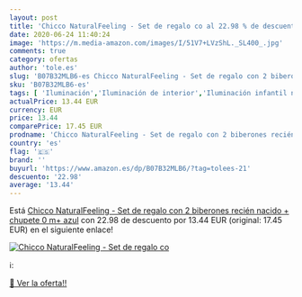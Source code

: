 ```yaml
---
layout: post
title: 'Chicco NaturalFeeling - Set de regalo co al 22.98 % de descuento'
date: 2020-06-24 11:40:24
image: 'https://m.media-amazon.com/images/I/51V7+LVzShL._SL400_.jpg'
comments: true
category: ofertas
author: 'tole.es'
slug: 'B07B32MLB6-es Chicco NaturalFeeling - Set de regalo con 2 biberones...'
sku: 'B07B32MLB6-es'
tags: [ 'Iluminación','Iluminación de interior','Iluminación infantil nocturna','Lámparas e iluminación infantil','biberones','chicco','chupete', ]
actualPrice: 13.44 EUR
currency: EUR
price: 13.44
comparePrice: 17.45 EUR
prodname: 'Chicco NaturalFeeling - Set de regalo con 2 biberones recién nacido + chupete  0 m+  azul'
country: 'es'
flag: '🇪🇸'
brand: ''
buyurl: 'https://www.amazon.es/dp/B07B32MLB6/?tag=tolees-21'
descuento: '22.98'
average: '13.44'
---
```


Está [Chicco NaturalFeeling - Set de regalo con 2 biberones recién nacido + chupete  0 m+  azul](https://www.amazon.es/dp/B07B32MLB6/?tag=tolees-21) con 22.98 de descuento por 13.44 EUR (original: 17.45 EUR) en el siguiente enlace!

[![Chicco NaturalFeeling - Set de regalo co](https://m.media-amazon.com/images/I/51V7+LVzShL._SL400_.jpg)](https://www.amazon.es/dp/B07B32MLB6/?tag=tolees-21)

ℹ️:


[🛒 Ver la oferta!!](https://www.amazon.es/dp/B07B32MLB6/?tag=tolees-21)
